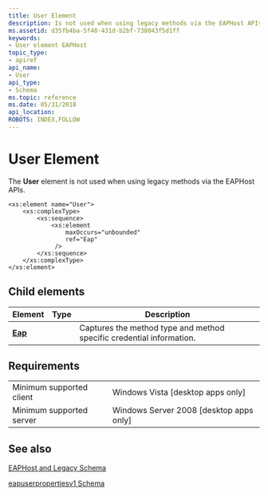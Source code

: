 ```yaml
---
title: User Element
description: Is not used when using legacy methods via the EAPHost APIs.
ms.assetid: d35fb4ba-5f48-431d-b2bf-738043f5d1ff
keywords:
- User element EAPHost
topic_type:
- apiref
api_name:
- User
api_type:
- Schema
ms.topic: reference
ms.date: 05/31/2018
api_location: 
ROBOTS: INDEX,FOLLOW
---
```


# User Element

The **User** element is not used when using legacy methods via the EAPHost APIs.

``` syntax
<xs:element name="User">
    <xs:complexType>
        <xs:sequence>
            <xs:element
                maxOccurs="unbounded"
                ref="Eap"
             />
        </xs:sequence>
    </xs:complexType>
</xs:element>
```

## Child elements



| Element                                                  | Type | Description                                                                     |
|----------------------------------------------------------|------|---------------------------------------------------------------------------------|
| [**Eap**](baseeapuserpropertiesv1schema-eap-element.md) |      | Captures the method type and method specific credential information.<br/> |



## Requirements



|                                     |                                                      |
|-------------------------------------|------------------------------------------------------|
| Minimum supported client<br/> | Windows Vista \[desktop apps only\]<br/>       |
| Minimum supported server<br/> | Windows Server 2008 \[desktop apps only\]<br/> |



## See also

<dl> <dt>

[EAPHost and Legacy Schema](eaphost-schemas.md)
</dt> <dt>

[eapuserpropertiesv1 Schema](eapuserpropertiesv1schema-schema.md)
</dt> </dl>

 

 





